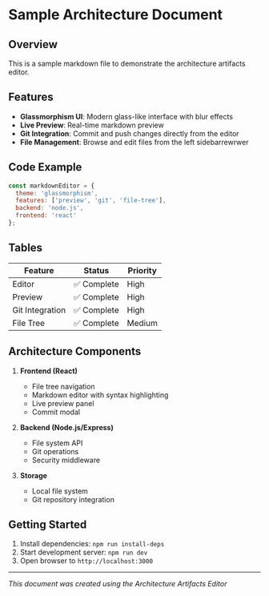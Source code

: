 # Sample Architecture Document

## Overview
This is a sample markdown file to demonstrate the architecture artifacts editor.

## Features
- **Glassmorphism UI**: Modern glass-like interface with blur effects
- **Live Preview**: Real-time markdown preview
- **Git Integration**: Commit and push changes directly from the editor
- **File Management**: Browse and edit files from the left sidebarrewrwer

## Code Example
```javascript
const markdownEditor = {
  theme: 'glassmorphism',
  features: ['preview', 'git', 'file-tree'],
  backend: 'node.js',
  frontend: 'react'
};
```

## Tables
| Feature | Status | Priority |
|---------|--------|----------|
| Editor | ✅ Complete | High |
| Preview | ✅ Complete | High |
| Git Integration | ✅ Complete | High |
| File Tree | ✅ Complete | Medium |

## Architecture Components
1. **Frontend (React)**
   - File tree navigation
   - Markdown editor with syntax highlighting
   - Live preview panel
   - Commit modal

2. **Backend (Node.js/Express)**
   - File system API
   - Git operations
   - Security middleware

3. **Storage**
   - Local file system
   - Git repository integration

## Getting Started
1. Install dependencies: `npm run install-deps`
2. Start development server: `npm run dev`
3. Open browser to `http://localhost:3000`

---
*This document was created using the Architecture Artifacts Editor*